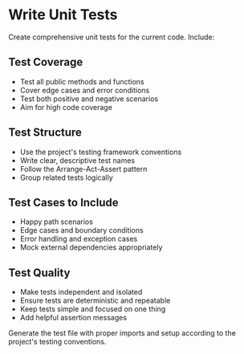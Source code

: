 # Write Unit Tests

Create comprehensive unit tests for the current code. Include:

## Test Coverage
- Test all public methods and functions
- Cover edge cases and error conditions
- Test both positive and negative scenarios
- Aim for high code coverage

## Test Structure
- Use the project's testing framework conventions
- Write clear, descriptive test names
- Follow the Arrange-Act-Assert pattern
- Group related tests logically

## Test Cases to Include
- Happy path scenarios
- Edge cases and boundary conditions
- Error handling and exception cases
- Mock external dependencies appropriately

## Test Quality
- Make tests independent and isolated
- Ensure tests are deterministic and repeatable
- Keep tests simple and focused on one thing
- Add helpful assertion messages

Generate the test file with proper imports and setup according to the project's testing conventions.